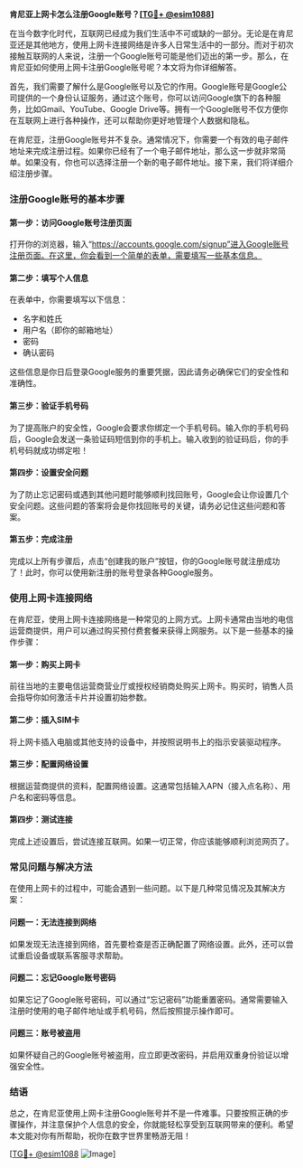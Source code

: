 **肯尼亚上网卡怎么注册Google账号？[[TG💪+ @esim1088](https://t.me/s/esim1088)]**

在当今数字化时代，互联网已经成为我们生活中不可或缺的一部分。无论是在肯尼亚还是其他地方，使用上网卡连接网络是许多人日常生活中的一部分。而对于初次接触互联网的人来说，注册一个Google账号可能是他们迈出的第一步。那么，在肯尼亚如何使用上网卡注册Google账号呢？本文将为你详细解答。

首先，我们需要了解什么是Google账号以及它的作用。Google账号是Google公司提供的一个身份认证服务，通过这个账号，你可以访问Google旗下的各种服务，比如Gmail、YouTube、Google Drive等。拥有一个Google账号不仅方便你在互联网上进行各种操作，还可以帮助你更好地管理个人数据和隐私。

在肯尼亚，注册Google账号并不复杂。通常情况下，你需要一个有效的电子邮件地址来完成注册过程。如果你已经有了一个电子邮件地址，那么这一步就非常简单。如果没有，你也可以选择注册一个新的电子邮件地址。接下来，我们将详细介绍注册步骤。

### 注册Google账号的基本步骤

#### 第一步：访问Google账号注册页面
打开你的浏览器，输入“https://accounts.google.com/signup”进入Google账号注册页面。在这里，你会看到一个简单的表单，需要填写一些基本信息。

#### 第二步：填写个人信息
在表单中，你需要填写以下信息：
- 名字和姓氏
- 用户名（即你的邮箱地址）
- 密码
- 确认密码

这些信息是你日后登录Google服务的重要凭据，因此请务必确保它们的安全性和准确性。

#### 第三步：验证手机号码
为了提高账户的安全性，Google会要求你绑定一个手机号码。输入你的手机号码后，Google会发送一条验证码短信到你的手机上。输入收到的验证码后，你的手机号码就成功绑定啦！

#### 第四步：设置安全问题
为了防止忘记密码或遇到其他问题时能够顺利找回账号，Google会让你设置几个安全问题。这些问题的答案将会是你找回账号的关键，请务必记住这些问题和答案。

#### 第五步：完成注册
完成以上所有步骤后，点击“创建我的账户”按钮，你的Google账号就注册成功了！此时，你可以使用新注册的账号登录各种Google服务。

### 使用上网卡连接网络

在肯尼亚，使用上网卡连接网络是一种常见的上网方式。上网卡通常由当地的电信运营商提供，用户可以通过购买预付费套餐来获得上网服务。以下是一些基本的操作步骤：

#### 第一步：购买上网卡
前往当地的主要电信运营商营业厅或授权经销商处购买上网卡。购买时，销售人员会指导你如何激活卡片并设置初始参数。

#### 第二步：插入SIM卡
将上网卡插入电脑或其他支持的设备中，并按照说明书上的指示安装驱动程序。

#### 第三步：配置网络设置
根据运营商提供的资料，配置网络设置。这通常包括输入APN（接入点名称）、用户名和密码等信息。

#### 第四步：测试连接
完成上述设置后，尝试连接互联网。如果一切正常，你应该能够顺利浏览网页了。

### 常见问题与解决方法

在使用上网卡的过程中，可能会遇到一些问题。以下是几种常见情况及其解决方案：

#### 问题一：无法连接到网络
如果发现无法连接到网络，首先要检查是否正确配置了网络设置。此外，还可以尝试重启设备或联系客服寻求帮助。

#### 问题二：忘记Google账号密码
如果忘记了Google账号密码，可以通过“忘记密码”功能重置密码。通常需要输入注册时使用的电子邮件地址或手机号码，然后按照提示操作即可。

#### 问题三：账号被盗用
如果怀疑自己的Google账号被盗用，应立即更改密码，并启用双重身份验证以增强安全性。

### 结语

总之，在肯尼亚使用上网卡注册Google账号并不是一件难事。只要按照正确的步骤操作，并注意保护个人信息的安全，你就能轻松享受到互联网带来的便利。希望本文能对你有所帮助，祝你在数字世界里畅游无阻！

[[TG💪+ @esim1088](https://t.me/s/esim1088) ![Image](https://i.postimg.cc/4NQfJmqS/Snipaste-2025-05-13-00-14-12.png)]